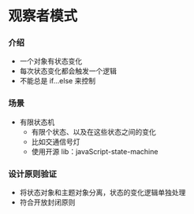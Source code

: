# 观察者模式
### 介绍
- 一个对象有状态变化
- 每次状态变化都会触发一个逻辑
- 不能总是 if...else 来控制

### 场景
- 有限状态机
    - 有限个状态、以及在这些状态之间的变化
    - 比如交通信号灯
    - 使用开源 lib：javaScript-state-machine

### 设计原则验证
- 将状态对象和主题对象分离，状态的变化逻辑单独处理
- 符合开放封闭原则

